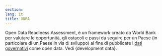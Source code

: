 ```yaml
---
section: 
lang: it
title: ODRA
---
```


Open Data Readiness Assessment, è un framework creato da World Bank per valutare le opportunità, gli ostacoli e passi da seguire per un Paese (in particolare di un Paese in via di sviluppo) al fine di pubblicare i [dati governativi](/glossary/en/government-data/) come open data. Vedi {development data}.
